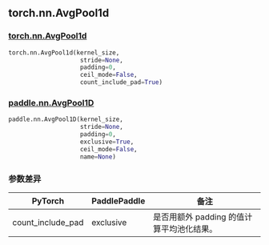 ## torch.nn.AvgPool1d
### [torch.nn.AvgPool1d](https://pytorch.org/docs/stable/generated/torch.nn.AvgPool1d.html?highlight=nn+avgpool1d#torch.nn.AvgPool1d)

```python
torch.nn.AvgPool1d(kernel_size, 
                    stride=None, 
                    padding=0, 
                    ceil_mode=False, 
                    count_include_pad=True)
```

### [paddle.nn.AvgPool1D](https://www.paddlepaddle.org.cn/documentation/docs/zh/api/paddle/nn/AvgPool1D_cn.html#avgpool1d)

```python
paddle.nn.AvgPool1D(kernel_size, 
                    stride=None, 
                    padding=0, 
                    exclusive=True, 
                    ceil_mode=False, 
                    name=None)
```
### 参数差异
| PyTorch       | PaddlePaddle | 备注                                                   |
| ------------- | ------------ | ------------------------------------------------------ |
| count_include_pad| exclusive | 是否用额外 padding 的值计算平均池化结果。                   |
